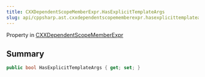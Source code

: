 ```yaml
---
title: CXXDependentScopeMemberExpr.HasExplicitTemplateArgs
slug: api/cppsharp.ast.cxxdependentscopememberexpr.hasexplicittemplateargs
---
```

Property in [CXXDependentScopeMemberExpr](/api/cppsharp/ast/cxxdependentscopememberexpr)

## Summary



```csharp
public bool HasExplicitTemplateArgs { get; set; }
```

